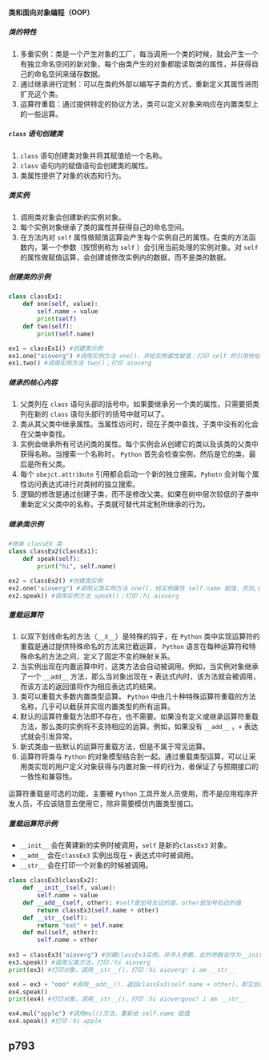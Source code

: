#### 类和面向对象编程（OOP）

##### 类的特性

1. 多重实例：类是一个产生对象的工厂，每当调用一个类的时候，就会产生一个有独立命名空间的新对象，每个由类产生的对象都能读取类的属性，并获得自己的命名空间来储存数据。
2. 通过继承进行定制：可以在类的外部以编写子类的方式，重新定义其属性进而扩充这个类。
3. 运算符重载：通过提供特定的协议方法，类可以定义对象来响应在内置类型上的一些运算。

##### `class` 语句创建类

1. `class` 语句创建类对象并将其赋值给一个名称。
2. `class` 语句内的赋值语句会创建类的属性。
3. 类属性提供了对象的状态和行为。

##### 类实例

1. 调用类对象会创建新的实例对象。
2. 每个实例对象继承了类的属性并获得自己的命名空间。
3. 在方法内对 `self` 属性做赋值运算会产生每个实例自己的属性。在类的方法函数内，第一个参数（按惯例称为 `self` ）会引用当前处理的实例对象。对 `self` 的属性做赋值运算，会创建或修改实例内的数据，而不是类的数据。

##### 创建类的示例

```python
class classEx1:
    def one(self, value):
        self.name = value
        print(self)
    def two(self):
        print(self.name)

ex1 = classEx1() #创建类示例
ex1.one("aioverg") #调用实例方法 one()，并给实例属性赋值；打印 self 的引用地址
ex1.two() #调用实例方法 two()；打印 aioverg
```

##### 继承的核心内容

1. 父类列在 `class` 语句头部的括号中。如果要继承另一个类的属性，只需要把类列在新的 `class` 语句头部行的括号中就可以了。
2. 类从其父类中继承属性。当属性访问时，现在子类中查找，子类中没有的化会在父类中查找。
3. 实例会继承所有可访问类的属性。每个实例会从创建它的类以及该类的父类中获得名称。当搜索一个名称时， `Python` 首先会检查实例，然后是它的类，最后是所有父类。
4. 每个 `obejct.attribute` 引用都会启动一个新的独立搜索。`Pyhotn` 会对每个属性访问表达式进行对类树的独立搜索。
5. 逻辑的修改是通过创建子类，而不是修改父类。如果在树中层次较低的子类中重新定义父类中的名称，子类就可替代并定制所继承的行为。

##### 继承类示例

```python
#继承 classEX 类
class classEx2(classEx1):
    def speak(self):
        print("hi", self.name)

ex2 = classEx2() #创建类实例
ex2.one("aioverg") #调用父类实例方法 one()，给实例属性 self.name 赋值，否则,classEx2类的 speak() 方法会找不到 name 属性。
ex2.speak() #调用实例方法 speak()；打印：hi aioverg
```

##### 重载运算符

1. 以双下划线命名的方法（`__X__`）是特殊的钩子，在 `Python` 类中实现运算符的重载是通过提供特殊命名的方法来拦截运算， `Python` 语言在每种运算符和特殊命名的方法之间，定义了固定不变的映射关系。
2. 当实例出现在内置运算中时，这类方法会自动被调用。例如，当实例对象继承了一个 `__add__` 方法，那么当对象出现在 `+` 表达式内时，该方法就会被调用，而该方法的返回值将作为相应表达式的结果。
3. 类可以重载大多数内置类型运算。 `Python` 中由几十种特殊运算符重载的方法名称，几乎可以截获并实现内置类型的所有运算。
4. 默认的运算符重载方法即不存在，也不需要。如果没有定义或继承运算符重载方法，那么类的实例将不支持相应的运算。例如，如果没有 `__add__` ，`+` 表达式就会引发异常。
5. 新式类由一些默认的运算符重载方法，但是不属于常见运算。
6. 运算符将类与 `Python` 的对象模型结合到一起。通过重载类型运算，可以让采用类实现的用户定义对象获得与内置对象一样的行为，者保证了与预期接口的一致性和兼容性。

运算符重载是可选的功能，主要被 `Python` 工具开发人员使用，而不是应用程序开发人员，不应该随意去使用它，除非需要模仿内置类型接口。

##### 重载运算符示例

- `__init__` 会在黄建新的实例时被调用，`self` 是新的`classEx3` 对象。
- `__add__` 会在`classEx3` 实例出现在 `+` 表达式中时被调用。
- `__str__` 会在打印一个对象的时候被调用。

```python
class classEx3(classEx2):
    def __init__(self, value):
        self.name = value
    def __add__(self, other): #self是加号左边的值，other是加号右边的值
        return classEx3(self.name + other)
    def __str__(self):
        return "eat" + self.name
    def mul(self, other):
        self.name = other
        
ex3 = classEx3("aioverg") #创建classEx3实例，并传入参数，此时参数会作为__init__()的参数
ex3.speak() #调用父类方法，打印：hi aioverg
print(ex3) #打印对象，调用__str__()，打印：hi aioverg! i am __str__

ex4 = ex3 + "ooo" #调用__add__()，返回classEx3(self.name + other)，即又创建了一个实例
ex4.speak()
print(ex4) #打印对象，调用__str__()，打印：hi aiovergooo! i am __str__

ex4.mul("apple") #调用mul()方法，重新给 self.name 赋值
ex4.speak() #打印：hi apple
```

## p793
